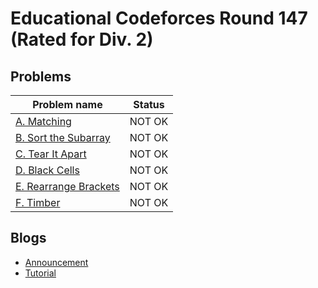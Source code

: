 # Educational Codeforces Round 147 (Rated for Div. 2)

## Problems

|Problem name|Status|
|------------|---------|
| [A. Matching](problems/A._Matching.md)|NOT OK|
| [B. Sort the Subarray](problems/B._Sort_the_Subarray.md)|NOT OK|
| [C. Tear It Apart](problems/C._Tear_It_Apart.md)|NOT OK|
| [D. Black Cells](problems/D._Black_Cells.md)|NOT OK|
| [E. Rearrange Brackets](problems/E._Rearrange_Brackets.md)|NOT OK|
| [F. Timber](problems/F._Timber.md)|NOT OK|
## Blogs

- [Announcement](blogs/Announcement.md)
- [Tutorial](blogs/Tutorial.md)
